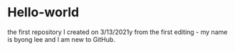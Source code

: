 # Hello-world
the first repository I created on 3/13/2021y
from the first editing - my name is byong lee and I am new to GitHub.
